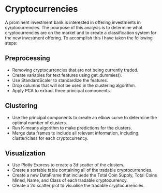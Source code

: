 # Cryptocurrencies

A prominent investment bank is interested in offering investments in cyrptocurrencies.  The pourpose of this analysis is to determine what cryptocurrencies are on the market and to create a classification system for the new investment offering.  To accomplish this I have taken the following steps:

## Preprocessing
* Removing cryptocurrencies that are not being currently traded.
* Create variables for text features using get_dummies().
* Use StandardScaler to standardize the features.
* Drop columns that will not be used in the clustering algorithm.
* Apply PCA to extract three principal components.

## Clustering
* Use the principal components to create an elbow curve to determine the optimal number of clusters.
* Run K-means algorithm to make predictions for the clusters.
* Merge data frames to include all relevant information, including cluster/class for each cryptocurrency.

## Visualization
* Use Plotly Express to create a 3d scatter of the clusters.
* Create a sortable table containing all of the tradable cryptocurrencies.
* Create a new DataFrame that incluede the Total Coin Supply, Total Coins Mined, Name, and Class of each tradable cryptocurrency.
* Create a 2d scatter plot to visualise the tradable cryptocurrencies.
